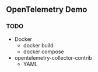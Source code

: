 OpenTelemetry Demo
---

### TODO
* Docker
  * docker build
  * docker compose
* opentelemetry-collector-contrib
  * YAML